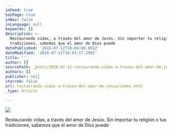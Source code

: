 ```yaml
---
inFeed: true
hasPage: true
inNav: false
inLanguage: null
keywords: []
description: >-
  Restaurando vidas, a través del amor de Jesús. Sin importar tu religión o tus
  tradiciones, sabemos que el amor de Dios puede
datePublished: '2016-07-12T18:04:08.861Z'
dateModified: '2016-07-12T18:03:17.296Z'
title: ''
author: []
sourcePath: _posts/2016-07-12-restaurando-vidas-a-traves-del-amor-de-jesus.md
authors: []
publisher: null
starred: false
url: restaurando-vidas-a-traves-del-amor-de-jesus/index.html
_type: Article

---
```

![](https://the-grid-user-content.s3-us-west-2.amazonaws.com/736ce631-4450-47ee-a8ac-1e736f7f3f55.jpg)

Restaurando vidas, a través del amor de Jesús. Sin importar tu religión o tus tradiciones, sabemos que el amor de Dios puede